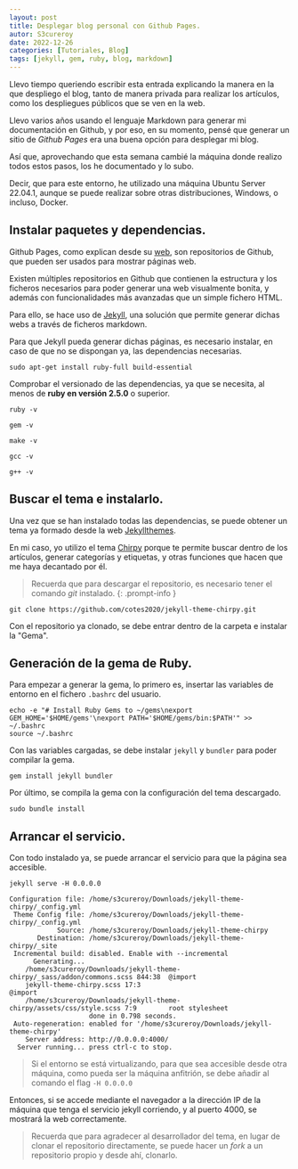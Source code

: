 ```yaml
---
layout: post
title: Desplegar blog personal con Github Pages.
autor: S3cureroy
date: 2022-12-26
categories: [Tutoriales, Blog]
tags: [jekyll, gem, ruby, blog, markdown]
---
```


Llevo tiempo queriendo escribir esta entrada explicando la manera en la que despliego el blog, tanto de manera privada para realizar los artículos, como los despliegues públicos que se ven en la web.

Llevo varios años usando el lenguaje Markdown para generar mi documentación en Github, y por eso, en su momento, pensé que generar un sitio de *Github Pages* era una buena opción para desplegar mi blog.

Así que, aprovechando que esta semana cambié la máquina donde realizo todos estos pasos, los he documentado y lo subo.

Decir, que para este entorno, he utilizado una máquina Ubuntu Server 22.04.1, aunque se puede realizar sobre otras distribuciones, Windows, o incluso, Docker.

## Instalar paquetes y dependencias.

Github Pages, como explican desde su [web](https://pages.github.com/), son repositorios de Github, que pueden ser usados para mostrar páginas web.

Existen múltiples repositorios en Github que contienen la estructura y los ficheros necesarios para poder generar una web visualmente bonita, y además con funcionalidades más avanzadas que un simple fichero HTML.

Para ello, se hace uso de [Jekyll](https://jekyllrb.com/), una solución que permite generar dichas webs a través de ficheros markdown. 

Para que Jekyll pueda generar dichas páginas, es necesario instalar, en caso de que no se dispongan ya, las dependencias necesarias.

~~~
sudo apt-get install ruby-full build-essential
~~~

Comprobar el versionado de las dependencias, ya que se necesita, al menos de **ruby en versión 2.5.0** o superior.

~~~
ruby -v
~~~

~~~
gem -v
~~~

~~~
make -v
~~~

~~~
gcc -v
~~~

~~~
g++ -v
~~~

## Buscar el tema e instalarlo.

Una vez que se han instalado todas las dependencias, se puede obtener un tema ya formado desde la web [Jekyllthemes](http://jekyllthemes.org/). 

En mi caso, yo utilizo el tema [Chirpy](https://github.com/cotes2020/jekyll-theme-chirpy/) porque te permite buscar dentro de los artículos, generar categorías y etiquetas, y otras funciones que hacen que me haya decantado por él.

> Recuerda que para descargar el repositorio, es necesario tener el comando *git* instalado.
{: .prompt-info }

~~~
git clone https://github.com/cotes2020/jekyll-theme-chirpy.git
~~~

Con el repositorio ya clonado, se debe entrar dentro de la carpeta e instalar la "Gema".

## Generación de la gema de Ruby.

Para empezar a generar la gema, lo primero es, insertar las variables de entorno en el fichero ```.bashrc``` del usuario.

~~~
echo -e "# Install Ruby Gems to ~/gems\nexport GEM_HOME='$HOME/gems'\nexport PATH='$HOME/gems/bin:$PATH'" >> ~/.bashrc
source ~/.bashrc
~~~

Con las variables cargadas, se debe instalar ```jekyll``` y ```bundler``` para poder compilar la gema.

~~~
gem install jekyll bundler
~~~

Por último, se compila la gema con la configuración del tema descargado.

~~~
sudo bundle install
~~~

## Arrancar el servicio.

Con todo instalado ya, se puede arrancar el servicio para que la página sea accesible.

~~~console
jekyll serve -H 0.0.0.0

Configuration file: /home/s3cureroy/Downloads/jekyll-theme-chirpy/_config.yml
 Theme Config file: /home/s3cureroy/Downloads/jekyll-theme-chirpy/_config.yml
            Source: /home/s3cureroy/Downloads/jekyll-theme-chirpy
       Destination: /home/s3cureroy/Downloads/jekyll-theme-chirpy/_site
 Incremental build: disabled. Enable with --incremental
      Generating...
    /home/s3cureroy/Downloads/jekyll-theme-chirpy/_sass/addon/commons.scss 844:38  @import
    jekyll-theme-chirpy.scss 17:3                                                  @import
    /home/s3cureroy/Downloads/jekyll-theme-chirpy/assets/css/style.scss 7:9        root stylesheet
                    done in 0.798 seconds.
 Auto-regeneration: enabled for '/home/s3cureroy/Downloads/jekyll-theme-chirpy'
    Server address: http://0.0.0.0:4000/
  Server running... press ctrl-c to stop.
~~~

> Si el entorno se está virtualizando, para que sea accesible desde otra máquina, como pueda ser la máquina anfitrión, se debe añadir al comando el flag ```-H 0.0.0.0```

Entonces, si se accede mediante el navegador a la dirección IP de la máquina que tenga el servicio jekyll corriendo, y al puerto 4000, se mostrará la web correctamente.

> Recuerda que para agradecer al desarrollador del tema, en lugar de clonar el repositorio directamente, se puede hacer un *fork* a un repositorio propio y desde ahí, clonarlo. 


